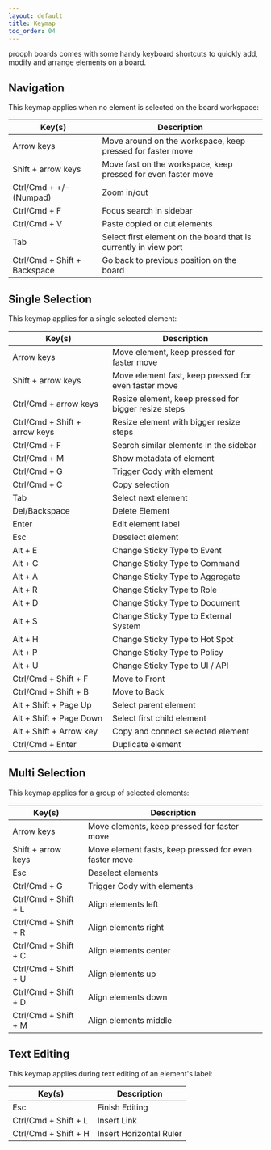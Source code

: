 ```yaml
---
layout: default
title: Keymap
toc_order: 04
---
```


prooph boards comes with some handy keyboard shortcuts to quickly add, modify and arrange elements on a board.

## Navigation

This keymap applies when no element is selected on the board workspace:

| Key(s)                       | Description                                                      |
|------------------------------|------------------------------------------------------------------|
| Arrow keys                   | Move around on the workspace, keep pressed for faster move       |
| Shift + arrow keys           | Move fast on the workspace, keep pressed for even faster move    |
| Ctrl/Cmd + +/- (Numpad)      | Zoom in/out                                                      |
| Ctrl/Cmd + F                 | Focus search in sidebar                                          |
| Ctrl/Cmd + V                 | Paste copied or cut elements                                     |
| Tab                          | Select first element on the board that is currently in view port |
| Ctrl/Cmd + Shift + Backspace | Go back to previous position on the board                        |

## Single Selection

This keymap applies for a single selected element:

| Key(s)                        | Description                                          |
|-------------------------------|------------------------------------------------------|
| Arrow keys                    | Move element, keep pressed for faster move           |
| Shift + arrow keys            | Move element fast, keep pressed for even faster move |
| Ctrl/Cmd + arrow keys         | Resize element, keep pressed for bigger resize steps |
| Ctrl/Cmd + Shift + arrow keys | Resize element with bigger resize steps              |
| Ctrl/Cmd + F                  | Search similar elements in the sidebar               |
| Ctrl/Cmd + M                  | Show metadata of element                             |
| Ctrl/Cmd + G                  | Trigger Cody with element                            |
| Ctrl/Cmd + C                  | Copy selection                                       |
| Tab                           | Select next element                                  |
| Del/Backspace                 | Delete Element                                       |
| Enter                         | Edit element label                                   |
| Esc                           | Deselect element                                     |
| Alt + E                       | Change Sticky Type to Event                          |
| Alt + C                       | Change Sticky Type to Command                        |
| Alt + A                       | Change Sticky Type to Aggregate                      |
| Alt + R                       | Change Sticky Type to Role                           |
| Alt + D                       | Change Sticky Type to Document                       |
| Alt + S                       | Change Sticky Type to External System                |
| Alt + H                       | Change Sticky Type to Hot Spot                       |
| Alt + P                       | Change Sticky Type to Policy                         |
| Alt + U                       | Change Sticky Type to UI / API                       |
| Ctrl/Cmd + Shift + F          | Move to Front                                        |
| Ctrl/Cmd + Shift + B          | Move to Back                                         |
| Alt + Shift + Page Up         | Select parent element                                |
| Alt + Shift + Page Down       | Select first child element                           |
| Alt + Shift + Arrow key       | Copy and connect selected element                    |
| Ctrl/Cmd + Enter              | Duplicate element                                    |

## Multi Selection

This keymap applies for a group of selected elements:

| Key(s)               | Description                                           |
|----------------------|-------------------------------------------------------|
| Arrow keys           | Move elements, keep pressed for faster move           |
| Shift + arrow keys   | Move element fasts, keep pressed for even faster move |
| Esc                  | Deselect elements                                     |
| Ctrl/Cmd + G         | Trigger Cody with elements                            |
| Ctrl/Cmd + Shift + L | Align elements left                                   |
| Ctrl/Cmd + Shift + R | Align elements right                                  |
| Ctrl/Cmd + Shift + C | Align elements center                                 |
| Ctrl/Cmd + Shift + U | Align elements up                                     |
| Ctrl/Cmd + Shift + D | Align elements down                                   |
| Ctrl/Cmd + Shift + M | Align elements middle                                 |

## Text Editing

This keymap applies during text editing of an element's label:

| Key(s)               | Description             |
|----------------------|-------------------------|
| Esc                  | Finish Editing          |
| Ctrl/Cmd + Shift + L | Insert Link             |
| Ctrl/Cmd + Shift + H | Insert Horizontal Ruler |


